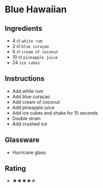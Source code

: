 # Blue Hawaiian

## Ingredients
- 4 cl `white rum`
- 2 cl `blue curaçao`
- 6 cl `cream of coconut`
- 10 cl `pineapple juice`
- 24 `ice cubes`

## Instructions
- Add white rum
- Add blue curaçao
- Add cream of coconut
- Add pineapple juice
- Add ice cubes and shake for 15 seconds
- Double strain
- Add crushed ice

## Glassware
- Hurricane glass

## Rating
- ★★★★☆